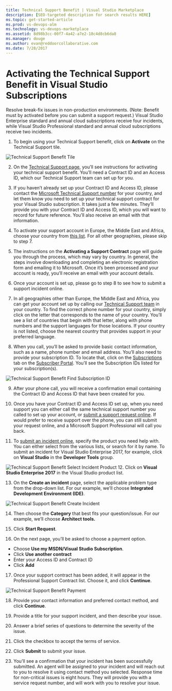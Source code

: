```yaml
---
title: Technical Support Benefit | Visual Studio Marketplace
description: [SEO-targeted description for search results HERE]
ms.topic: get-started-article
ms.prod: vs-devops-alm
ms.technology: vs-devops-marketplace
ms.assetid: 8d98b3cc-00f7-4a42-a7e2-18c4d8cb6da8
ms.manager: douge
ms.author: evan@reddoorcollaborative.com
ms.date: 7/28/2017
---
```


# Activating the Technical Support Benefit in Visual Studio Subscriptions

Resolve break-fix issues in non-production environments.  (Note:  Benefit must by activated before you can submit a support request.)  Visual Studio Enterprise standard and annual cloud subscriptions receive four incidents, while Visual Studio Professional standard and annual cloud subscriptions receive two incidents.  

1.	To begin using your Technical Support benefit, click on **Activate** on the Technical Support tile. 

![Technical Support Benefit Tile](_img\vs-tech-support\vs-tech-support-tile.png)

2.	On the [Technical Support page](https://www.visualstudio.com/my/technical-support-vse), you’ll see instructions for activating your technical support benefit.  You’ll need a Contract ID and an Access ID, which our Technical Support team can set up for you.    
3.	If you haven’t already set up your Contract ID and Access ID, please contact the [Microsoft Technical Support number](http://support.microsoft.com/gp/customer-service-phone-numbers) for your country, and let them know you need to set up your technical support contract for your Visual Studio subscription.  It takes just a few minutes.  They’ll provide you with your Contract ID and Access ID, which you will want to record for future reference.  You’ll also receive an email with that information.  
 
4.	To activate your support account in Europe, the Middle East and Africa, choose your country from [this list](http://support.microsoft.com/activatesupport).   For all other geographies, please skip to step 7.
 
5.	The instructions on the **Activating a Support Contract** page will guide you through the process, which may vary by country.  In general, the steps involve downloading and completing an electronic registration form and emailing it to Microsoft.  Once it’s been processed and your account is ready, you’ll receive an email with your account details.  
 
6.	Once your account is set up, please go to step 8 to see how to submit a support incident online.  
7.	In all geographies other than Europe, the Middle East and Africa, you can get your account set up by calling our [Technical Support team](http://support.microsoft.com/gp/customer-service-phone-numbers) in your country.  To find the correct phone number for your country, simply click on the letter that corresponds to the name of your country.  You’ll see a list of countries that begin with that letter, along with phone numbers and the support languages for those locations.  If your country is not listed, choose the nearest country that provides support in your preferred language.  
 
8.	When you call, you’ll be asked to provide basic contact information, such as a name, phone number and email address.  You’ll also need to provide your subscription ID.  To locate that, click on the [Subscriptions](https;//my.visualstudio.com/subscriptions) tab on the [Subscriber Portal](https://my.visualstudio.com).  You’ll see the Subscription IDs listed for your subscription(s).

![Technical Support Benefit Find Subscription ID](_img\vs-tech-support\vs-tech-support-subID-cropped.png)

9.	After your phone call, you will receive a confirmation email containing the Contract ID and Access ID that have been created for you.

10.	Once you have your Contract ID and Access ID set up, when you need support you can either call the same technical support number you called to set up your account, or [submit a support request online](http://support.microsoft.com/oas/).  If would prefer to receive support over the phone, you can still submit your request online, and a Microsoft Support Professional will call you back.

11.	To [submit an incident online](http://support.microsoft.com/oas/), specify the product you need help with.  You can either select from the various lists, or search for it by name.  To submit an incident for Visual Studio Enterprise 2017, for example, click on **Visual Studio** in the **Developer Tools** group. 
 
![Techincal Support Benefit Select Incident Product](_img\vs-tech-support\vs-tech-support-select-product.png)
12.	Click on **Visual Studio Enterprise 2017** in the Visual Studio product list. 
 
13.	On the **Create an incident** page, select the applicable problem type from the drop-down list.  For our example, we’ll choose **Integrated Development Environment (IDE)**.

![Technical Support Benefit Create Incident](_img\vs-tech-support\vs-tech-support-create-incident.png)

14.	Then choose the **Category** that best fits your question/issue.  For our example, we’ll choose **Architect tools.**
15.	Click **Start Request**. 
 
16.	On the next page, you’ll be asked to choose a payment option.  
- Choose **Use my MSDN/Visual Studio Subscription**. 
- Click **Use another contract**
- Enter your Access ID and Contract ID
- Click **Add**

17.	Once your support contract has been added, it will appear in the Professional Support Contract list.  Choose it, and click **Continue**.
 
![Technical Support Benefit Payment](_img\vs-tech-support\vs-tech-support-payment.png)

18.	Provide your contact information and preferred contact method, and click **Continue**.  
 
19.	Provide a title for your support incident, and then describe your issue.  

20.	Answer a brief series of questions to determine the severity of the issue.  

21.	Click the checkbox to accept the terms of service.

22.	Click **Submit** to submit your issue.  
 
23.	You’ll see a confirmation that your incident has been successfully submitted.  An agent will be assigned to your incident and will reach out to you to resolve it using contact method you selected.  Response time for non-critical issues is eight hours. They will provide you with a service request number, and will work with you to resolve your issue. 
 


